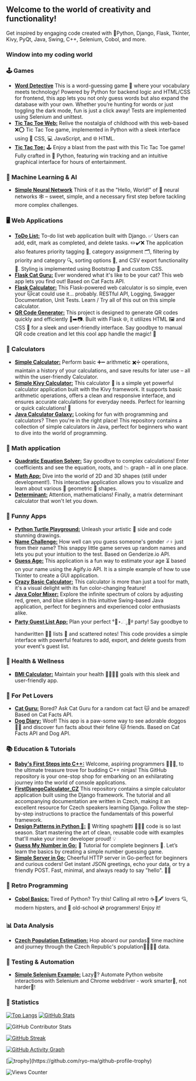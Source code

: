 ## Welcome to the world of creativity and functionality!
Get inspired by engaging code created with 🐍Python, Django, Flask, Tkinter, Kivy, PyQt, Java, Swing, C++, Selenium, Cobol, and more.

### Window into my coding world
### 🕹️ Games
- [**Word Detective**](https://github.com/hrosicka/GameWebWordHunt) This is a word-guessing game 🔎 where your vocabulary meets technology! Powered by Python for backend logic and HTML/CSS for frontend, this app lets you not only guess words but also expand the database with your own. Whether you’re hunting for words or just toggling the dark mode, fun is just a click away! Tests are implemented using Selenium and unittest.
- [**Tic Tac Toe Web:**](https://github.com/hrosicka/TicTacToeWeb) Relive the nostalgia of childhood with this web-based ❌⭕ Tic Tac Toe game, implemented in Python with a sleek interface using 🎨 CSS, 💻 JavaScript, and 🌐 HTML.
- [**Tic Tac Toe:**](https://github.com/hrosicka/TicTacToe) 🕹️ Enjoy a blast from the past with this Tic Tac Toe game! Fully crafted in 🐍 Python, featuring win tracking and an intuitive graphical interface for hours of entertainment.

### 🧪 Machine Learning & AI
- [**Simple Neural Network**](https://github.com/hrosicka/SimpleNeuralNetwork) Think of it as the "Hello, World!" of 🧠 neural networks 🕸️ – sweet, simple, and a necessary first step before tackling more complex challenges.

### 🖥️ Web Applications
- [**ToDo List:**](https://github.com/hrosicka/ToDoList) To-do list web application built with Django. ✅ Users can add, edit, mark as completed, and delete tasks. ✏️✔️❌ The application also features priority tagging 🔖, category assignment 🗂️, filtering by priority and category 🔍, sorting options 🔄, and CSV export functionality 📂. Styling is implemented using Bootstrap 🎨 and custom CSS.
- [**Flask Cat Guru:**](https://github.com/hrosicka/FlaskCatGuru) Ever wondered what it's like to be your cat? This web app lets you find out! Based on Cat Facts API.
- [**Flask Calculator:**](https://github.com/hrosicka/FlaskCalculator) This Flask-powered web calculator is so simple, even your 🐱cat could use it... probably. RESTful API, Logging, Swagger Documentation, Unit Tests. Learn / Try all of this out on this simple calculator.
- [**QR Code Generator:**](https://github.com/hrosicka/FlaskQtGenerator) This project is designed to generate QR codes quickly and efficiently 📱➡️📷. Built with Flask 🌐, it utilizes HTML 🖼️ and CSS 🎨 for a sleek and user-friendly interface. Say goodbye to manual QR code creation and let this cool app handle the magic! 🚀
  
### 🧮 Calculators
- [**Simple Calculator:**](https://github.com/hrosicka/SimpleCalculator) Perform basic ➕➖ arithmetic ✖️➗ operations, maintain a history of your calculations, and save results for later use – all within the user-friendly Calculator.
- [**Simple Kivy Calculator:**](https://github.com/hrosicka/KiviCalculator) This calculator 🧮 is a simple yet powerful calculator application built with the Kivy framework. It supports basic arithmetic operations, offers a clean and responsive interface, and ensures accurate calculations for everyday needs. Perfect for learning or quick calculations! 🚀
- [**Java Calculator Galaxy:**](https://github.com/hrosicka/JavaCalcGalaxy) Looking for fun with programming and calculators? Then you're in the right place! This repository contains a collection of simple calculators in Java, perfect for beginners who want to dive into the world of programming.

### 🧠 Math application
- [**Quadratic Equation Solver:**](https://github.com/hrosicka/QuadraticEquationSolver) Say goodbye to complex calculations! Enter coefficients and see the equation, roots, and 📉 graph – all in one place.
- [**Math App:**](https://github.com/hrosicka/MathApp) Dive into the world of 2D and 3D shapes (still under development!). This interactive application allows you to visualize and learn about various 📐 geometric 📏 shapes.
- [**Determinant:**](https://github.com/hrosicka/Determinant) Attention, mathematicians! Finally, a matrix determinant calculator that won't let you down.

### 🎉 Funny Apps
- [**Python Turtle Playground:**](https://github.com/hrosicka/PythonBasicsTurtle) Unleash your artistic 🎨 side and code stunning drawings.
- [**Name Challenge:**](https://github.com/hrosicka/NameChallenge) How well can you guess someone's gender ♂️♀️ just from their name? This snappy little game serves up random names and lets you put your intuition to the test. Based on Genderize.io API.
- [**Guess Age:**](https://github.com/hrosicka/GuessAge) This application is a fun way to estimate your age ⏳ based on your name using the Agify.io API. It is a simple example of how to use Tkinter to create a GUI application.
- [**Crazy Basic Calculator:**](https://github.com/hrosicka/BasicCalculator) This calculator is more than just a tool for math, it's a visual delight with its fun color-changing feature!
- [**Java Color Mixer:**](https://github.com/hrosicka/ColorMixer) Explore the infinite spectrum of colors by adjusting red, green, and blue sliders in this intuitive Swing-based Java application, perfect for beginners and experienced color enthusiasts alike.
- [**Party Guest List App:**](https://github.com/hrosicka/PyQtPartyList) Plan your perfect °🥂⋆.ೃ🍾࿔ party! Say goodbye to handwritten ✍🏻 lists 📝 and scattered notes! This code provides a simple interface with powerful features to add, export, and delete guests from your event's guest list.

### 🍏 Health & Wellness
- [**BMI Calculator:**](https://github.com/hrosicka/BMICalculator) Maintain your health 🍏💪🌱🍎 goals with this sleek and user-friendly app.

### 🐾 For Pet Lovers
- [**Cat Guru:**](https://github.com/hrosicka/CatGuru) Bored? Ask Cat Guru for a random cat fact 🐱 and be amazed! Based on Cat Facts API.
- [**Dog Diary:**](https://github.com/hrosicka/DogDiary) Woof! This app is a paw-some way to see adorable doggos 🐶🐾 and discover fun facts about their feline 🐱 friends. Based on Cat Facts API and Dog API.

### 📚 Education & Tutorials
- [**Baby's First Steps into C++:**](https://github.com/hrosicka/SimpleConsoleApplications) Welcome, aspiring programmers 🐣👶🏻, to the ultimate treasure trove for budding C++ ninjas! This GitHub repository is your one-stop shop for embarking on an exhilarating journey into the world of console applications.
- [**FirstDjangoCalculator_CZ**](https://github.com/hrosicka/FirstDjangoCalculator_CZ) This repository contains a simple calculator application built using the Django framework. The tutorial and all accompanying documentation are written in Czech, making it an excellent resource for Czech speakers learning Django. Follow the step-by-step instructions to practice the fundamentals of this powerful framework.
- [**Design Patterns in Python 🐍:**](https://github.com/hrosicka/DesignPatternsPython) 🧠 Writing spaghetti 🤦‍♂️🍝 code is so last season. Start mastering the art of clean, reusable code with examples that'll make your inner developer proud! 💡
- [**Guess My Number in Go:**](https://github.com/hrosicka/GuessMyNumber) 🎲 Tutorial for complete beginners 🎲. Let’s learn the basics by creating a simple number guessing game.
- [**Simple Server in Go:**](https://github.com/hrosicka/SimpleServer) Cheerful HTTP server in Go-perfect for beginners and curious coders! Get instant JSON greetings, echo your data, or try a friendly POST. Fast, minimal, and always ready to say "hello". 🚀👋

### 💾 Retro Programming
- [**Cobol Basics:**](https://github.com/hrosicka/CobolBasics) Tired of Python? Try this! Calling all retro ☕📜🖋️ lovers 💘, modern hipsters, and 💾 old-school 💿 programmers! Enjoy it!

### 📊 Data Analysis
- [**Czech Population Estimation:**](https://github.com/hrosicka/CzechPopulationEstimation) Hop aboard our pandas🐼 time machine and journey through the Czech Republic's population👨‍👩‍👧‍👦 data. 

### 🧪 Testing & Automation
- [**Simple Selenium Example:**](https://github.com/hrosicka/SimpleSeleniumExample) Lazy🐌? Automate Python website interactions with Selenium and Chrome webdriver - work smarter🧠, not harder💪!

### 🔢 Statistics
[![Top Langs](https://github-readme-stats.vercel.app/api/top-langs/?username=hrosicka&layout=compact&langs_count=9&theme=default&card_width=400)](https://github.com/anuraghazra/github-readme-stats)  [![GitHub Stats](https://github-readme-stats.vercel.app/api?username=hrosicka&show_icons=true&theme=default)](https://github.com/anuraghazra/github-readme-stats)

![GitHub Contributor Stats](https://github-contributor-stats.vercel.app/api?username=hrosicka&limit=5&theme=github-light&combine_all_yearly_contributions=true)

[![GitHub Streak](https://streak-stats.demolab.com?user=hrosicka&theme=github-light)](https://git.io/streak-stats)

[![GitHub Activity Graph](https://github-readme-activity-graph.vercel.app/graph?username=hrosicka&theme=github-light&hide_border=true)](https://github.com/ashutosh1919/github-readme-activity-graph)

[![trophy](https://github-profile-trophy.vercel.app/?username=hrosicka&rank=-?)](https://github.com/ryo-ma/github-profile-trophy)

![Views Counter](https://views-counter.vercel.app/badge?pageId=hrosicka&style=plastic&color=blue)

<!---
hrosicka/hrosicka is a ✨ special ✨ repository because its `README.md` (this file) appears on your GitHub profile.
You can click the Preview link to take a look at your changes.
--->
